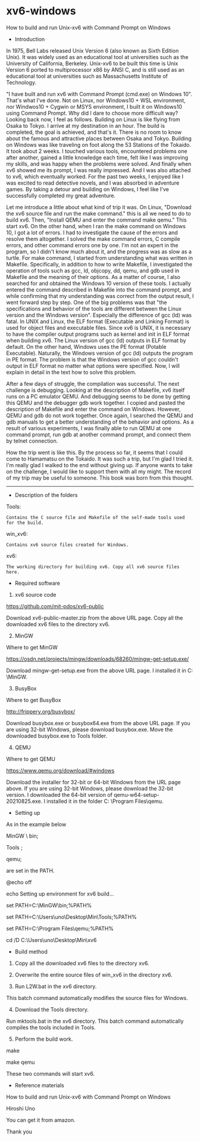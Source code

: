 # xv6-windows
How to build and run Unix-xv6 with Command Prompt on Windows

* Introduction

In 1975, Bell Labs released Unix Version 6 (also known as Sixth Edition Unix). It was widely used as an educational tool at universities such as the University of California, Berkeley. Unix-xv6 to be built this time is Unix Version 6 ported to multiprocessor x86 by ANSI C, and is still used as an educational tool at universities such as Massachusetts Institute of Technology.

"I have built and run xv6 with Command Prompt (cmd.exe) on Windows 10". That's what I've done. Not on Linux, nor Windows10 + WSL environment, nor Windwos10 + Cygwin or MSYS environment, I built it on Windows10 using Command Prompt.
Why did I dare to choose more difficult way? Looking back now, I feel as follows. Building on Linux is like flying from Osaka to Tokyo. I arrive at my destination in an hour. The build is completed, the goal is achieved, and that's it. There is no room to know about the famous and attractive places between Osaka and Tokyo. Building on Windows was like traveling on foot along the 53 Stations of the Tokaido. It took about 2 weeks. I touched various tools, encountered problems one after another, gained a little knowledge each time, felt like I was improving my skills, and was happy when the problems were solved. And finally when xv6 showed me its prompt, I was really impressed. And I was also attached to xv6, which eventually worked. For the past two weeks, I enjoyed like I was excited to read detective novels, and I was absorbed in adventure games. By taking a detour and building on Windows, I feel like I've successfully completed my great adventure.

Let me introduce a little about what kind of trip it was. On Linux, "Download the xv6 source file and run the make command." this is all we need to do to build xv6. Then, "Install QEMU and enter the command make qemu." This start xv6. On the other hand, when I ran the make command on Windows 10, I got a lot of errors. I had to investigate the cause of the errors and resolve them altogether. I solved the make command errors, C compile errors, and other command errors one by one. I'm not an expert in the program, so I didn't know much about it, and the progress was as slow as a turtle. For make command, I started from understanding what was written in Makefile. Specifically, in addition to how to write Makefile, I investigated the operation of tools such as gcc, ld, objcopy, dd, qemu, and gdb used in Makefile and the meaning of their options. As a matter of course, I also searched for and obtained the Windows 10 version of these tools. I actually entered the command described in Makefile into the command prompt, and while confirming that my understanding was correct from the output result, I went forward step by step.
One of the big problems was that "the specifications and behavior of the tools are different between the Linux version and the Windows version". Especially the difference of gcc (ld) was fatal. In UNIX and Linux, the ELF format (Executable and Linking Format) is used for object files and executable files. Since xv6 is UNIX, it is necessary to have the compiler output programs such as kernel and init in ELF format when building xv6. The Linux version of gcc (ld) outputs in ELF format by default. On the other hand, Windows uses the PE format (Potable Executable). Naturally, the Windows version of gcc (ld) outputs the program in PE format. The problem is that the Windows version of gcc couldn't output in ELF format no matter what options were specified. Now, I will explain in detail in the text how to solve this problem.

After a few days of struggle, the compilation was successful. The next challenge is debugging. Looking at the description of Makefile, xv6 itself runs on a PC emulator QEMU. And debugging seems to be done by getting this QEMU and the debugger gdb work together. I copied and pasted the description of Makefile and enter the command on Windows. However, QEMU and gdb do not work together. Once again, I searched the QEMU and gdb manuals to get a better understanding of the behavior and options. As a result of various experiments, I was finally able to run QEMU at one command prompt, run gdb at another command prompt, and connect them by telnet connection.

How the trip went is like this. By the process so far, it seems that I could come to Hamamatsu on the Tokaido. It was such a trip, but I'm glad I tried it. I'm really glad I walked to the end without giving up. If anyone wants to take on the challenge, I would like to support them with all my might. The record of my trip may be useful to someone. This book was born from this thought.

******************************

* Description of the folders

Tools:

	Contains the C source file and Makefile of the self-made tools used for the build.
win_xv6:

	Contains xv6 source files created for Windows.
xv6:

	The working directory for building xv6. Copy all xv6 source files here.


* Required software

1) xv6 source code

https://github.com/mit-pdos/xv6-public

Download xv6-public-master.zip from the above URL page.
Copy all the downloaded xv6 files to the directory xv6.

2) MinGW

Where to get MinGW

https://osdn.net/projects/mingw/downloads/68260/mingw-get-setup.exe/

Download mingw-get-setup.exe from the above URL page.
I installed it in C: \MinGW.

3) BusyBox

Where to get BusyBox

http://frippery.org/busybox/

Download busybox.exe or busybox64.exe from the above URL page. If you are using 32-bit Windows, please download busybox.exe.
Move the downloaded busybox.exe to Tools folder.

4) QEMU

Where to get QEMU

https://www.qemu.org/download/#windows

Download the installer for 32-bit or 64-bit Windows from the URL page above. If you are using 32-bit Windows, please download the 32-bit version.
I downloaded the 64-bit version of qemu-w64-setup-20210825.exe.
I installed it in the folder C: \Program Files\qemu.

* Setting up

As in the example below

MinGW \ bin;

Tools \;

qemu;

are set in the PATH.

@echo off

echo Setting up environment for xv6 build...

set PATH=C:\MinGW\bin;%PATH%

set PATH=C:\Users\uno\Desktop\Min\Tools\;%PATH%

set PATH=C:\Program Files\qemu;%PATH%

cd /D C:\Users\uno\Desktop\Min\xv6


* Build method

1) Copy all the downloaded xv6 files to the directory xv6.

2) Overwrite the entire source files of win_xv6 in the directory xv6.

3) Run L2W.bat in the xv6 directory.

This batch command automatically modifies the source files for Windows.

4) Download the Tools directory.

Run mktools.bat in the xv6 directory.
This batch command automatically compiles the tools included in Tools.

5) Perform the build work.

make

make qemu

These two commands will start xv6.

* Reference materials

How to build and run Unix-xv6 with Command Prompt on Windows

Hiroshi Uno

You can get it from amazon.

Thank you
